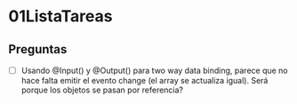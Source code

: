 # 01ListaTareas

## Preguntas

- [ ] Usando @Input() y @Output() para two way data binding, parece que no hace falta emitir el evento change (el array se actualiza igual). Será porque los objetos se pasan por referencia?